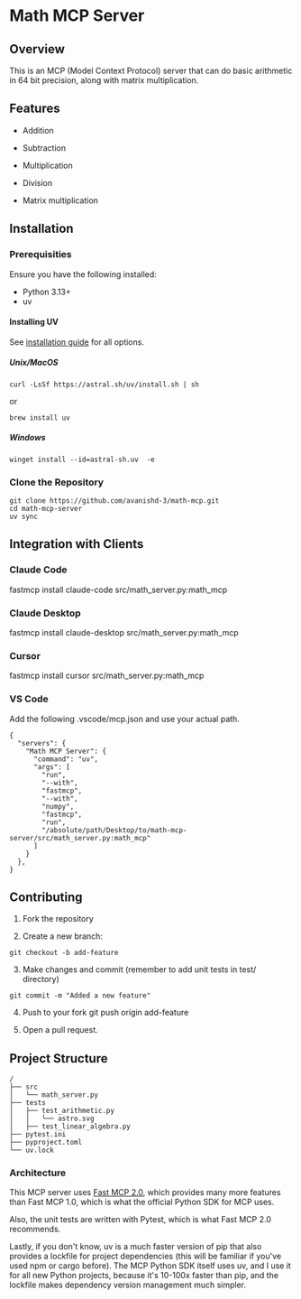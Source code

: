 # Math MCP Server

## Overview

This is an MCP (Model Context Protocol) server that can do basic arithmetic in 64 bit precision, along with matrix multiplication.

## Features
- Addition 
- Subtraction 
- Multiplication
- Division

- Matrix multiplication

## Installation

### Prerequisities
Ensure you have the following installed:
- Python 3.13+
- uv

#### Installing UV
See [installation guide](https://docs.astral.sh/uv/getting-started/installation/#standalone-installer) for all options.

##### Unix/MacOS

```
curl -LsSf https://astral.sh/uv/install.sh | sh
```

or

```
brew install uv
```
##### Windows

```
winget install --id=astral-sh.uv  -e
```

### Clone the Repository
```
git clone https://github.com/avanishd-3/math-mcp.git
cd math-mcp-server
uv sync
```

## Integration with Clients

### Claude Code
fastmcp install claude-code src/math_server.py:math_mcp

### Claude Desktop
fastmcp install claude-desktop src/math_server.py:math_mcp

### Cursor
fastmcp install cursor src/math_server.py:math_mcp

### VS Code
Add the following .vscode/mcp.json and use your actual path.

```
{
  "servers": {
    "Math MCP Server": {
      "command": "uv",
      "args": [
        "run",
        "--with",
        "fastmcp",
        "--with",
        "numpy",
        "fastmcp",
        "run",
        "/absolute/path/Desktop/to/math-mcp-server/src/math_server.py:math_mcp"
      ]
    }
  },
}
```

## Contributing
1. Fork the repository

2. Create a new branch:
```
git checkout -b add-feature
```

3. Make changes and commit (remember to add unit tests in test/ directory)
```
git commit -m "Added a new feature"
```

4. Push to your fork
git push origin add-feature

5. Open a pull request.

## Project Structure
```text
/
├── src
│   └── math_server.py
├── tests
│   ├── test_arithmetic.py
│   │   └── astro.svg
│   ├── test_linear_algebra.py
├── pytest.ini
├── pyproject.toml
└── uv.lock
```

### Architecture
This MCP server uses [Fast MCP 2.0](https://gofastmcp.com/getting-started/welcome), which provides many more features than
Fast MCP 1.0, which is what the official Python SDK for MCP uses.

Also, the unit tests are written with Pytest, which is what Fast MCP 2.0 recommends. 

Lastly, if you don't know, uv is a much faster version of pip that also provides a lockfile for project dependencies (this will be familiar if you've used npm or cargo before). The MCP Python SDK itself uses uv, and I use it for all new Python projects, because it's 10-100x faster than pip, and the lockfile makes dependency version management much simpler.